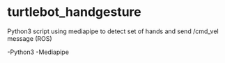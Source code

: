 # turtlebot_handgesture
Python3 script using mediapipe to detect set of hands and send /cmd_vel message (ROS)


-Python3
-Mediapipe
